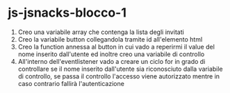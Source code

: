 # js-jsnacks-blocco-1

1. Creo una variabile array che contenga la lista degli invitati
2. Creo la variabile button collegandola tramite id all'elemento html
3. Creo la function annessa al button in cui vado a reperirmi il value del nome inserito dall'utente ed inoltre creo una variabile di controllo
4. All'interno dell'eventlistener vado a creare un ciclo for in grado di controllare se il nome inserito dall'utente sia riconosciuto dalla variabile di controllo, se passa il controllo l'accesso viene autorizzato mentre in caso contrario fallirà l'autenticazione
